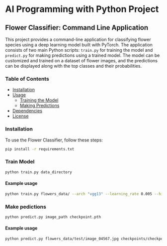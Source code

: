 # AI Programming with Python Project

## Flower Classifier: Command Line Application

This project provides a command-line application for classifying flower species using a deep learning model built with PyTorch. The application consists of two main Python scripts: `train.py` for training the model and `predict.py` for making predictions using a trained model. The model can be customized and trained on a dataset of flower images, and the predictions can be displayed along with the top classes and their probabilities.

### Table of Contents
- [Installation](#installation)
- [Usage](#usage)
  - [Training the Model](#training-the-model)
  - [Making Predictions](#making-predictions)
- [Dependencies](#dependencies)
- [License](#license)

### Installation

To use the Flower Classifier, follow these steps:

```bash
pip install -r requirements.txt
```
### Train Model
```bash
python train.py data_directory
```

#### Example usage
```bash
python train.py flowers_data/ --arch "vgg13" --learning_rate 0.005 --hidden_units 256 --epochs 10 --gpu --save_dir ./checkpoints
```

### Make pedictions
```bash
python predict.py image_path checkpoint.pth
```
#### Example usage
```bash
python predict.py flowers_data/test/image_04567.jpg checkpoints/checkpoint.pth --top_k 3 --category_names cat_to_name.json --gpu
```



